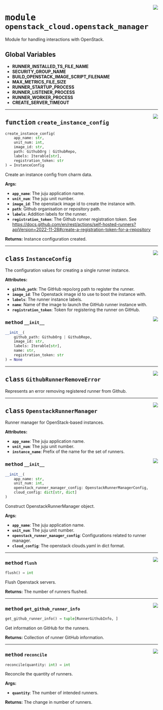 <!-- markdownlint-disable -->

<a href="../src/openstack_cloud/openstack_manager.py#L0"><img align="right" style="float:right;" src="https://img.shields.io/badge/-source-cccccc?style=flat-square"></a>

# <kbd>module</kbd> `openstack_cloud.openstack_manager`
Module for handling interactions with OpenStack. 

**Global Variables**
---------------
- **RUNNER_INSTALLED_TS_FILE_NAME**
- **SECURITY_GROUP_NAME**
- **BUILD_OPENSTACK_IMAGE_SCRIPT_FILENAME**
- **MAX_METRICS_FILE_SIZE**
- **RUNNER_STARTUP_PROCESS**
- **RUNNER_LISTENER_PROCESS**
- **RUNNER_WORKER_PROCESS**
- **CREATE_SERVER_TIMEOUT**

---

<a href="../src/openstack_cloud/openstack_manager.py#L186"><img align="right" style="float:right;" src="https://img.shields.io/badge/-source-cccccc?style=flat-square"></a>

## <kbd>function</kbd> `create_instance_config`

```python
create_instance_config(
    app_name: str,
    unit_num: int,
    image_id: str,
    path: GithubOrg | GithubRepo,
    labels: Iterable[str],
    registration_token: str
) → InstanceConfig
```

Create an instance config from charm data. 



**Args:**
 
 - <b>`app_name`</b>:  The juju application name. 
 - <b>`unit_num`</b>:  The juju unit number. 
 - <b>`image_id`</b>:  The openstack image id to create the instance with. 
 - <b>`path`</b>:  Github organisation or repository path. 
 - <b>`labels`</b>:  Addition labels for the runner. 
 - <b>`registration_token`</b>:  The Github runner registration token. See             https://docs.github.com/en/rest/actions/self-hosted-runners?apiVersion=2022-11-28#create-a-registration-token-for-a-repository 



**Returns:**
 Instance configuration created. 


---

<a href="../src/openstack_cloud/openstack_manager.py#L110"><img align="right" style="float:right;" src="https://img.shields.io/badge/-source-cccccc?style=flat-square"></a>

## <kbd>class</kbd> `InstanceConfig`
The configuration values for creating a single runner instance. 



**Attributes:**
 
 - <b>`github_path`</b>:  The GitHub repo/org path to register the runner. 
 - <b>`image_id`</b>:  The Openstack image id to use to boot the instance with. 
 - <b>`labels`</b>:  The runner instance labels. 
 - <b>`name`</b>:  Name of the image to launch the GitHub runner instance with. 
 - <b>`registration_token`</b>:  Token for registering the runner on GitHub. 

<a href="../<string>"><img align="right" style="float:right;" src="https://img.shields.io/badge/-source-cccccc?style=flat-square"></a>

### <kbd>method</kbd> `__init__`

```python
__init__(
    github_path: GithubOrg | GithubRepo,
    image_id: str,
    labels: Iterable[str],
    name: str,
    registration_token: str
) → None
```









---

<a href="../src/openstack_cloud/openstack_manager.py#L279"><img align="right" style="float:right;" src="https://img.shields.io/badge/-source-cccccc?style=flat-square"></a>

## <kbd>class</kbd> `GithubRunnerRemoveError`
Represents an error removing registered runner from Github. 





---

<a href="../src/openstack_cloud/openstack_manager.py#L289"><img align="right" style="float:right;" src="https://img.shields.io/badge/-source-cccccc?style=flat-square"></a>

## <kbd>class</kbd> `OpenstackRunnerManager`
Runner manager for OpenStack-based instances. 



**Attributes:**
 
 - <b>`app_name`</b>:  The juju application name. 
 - <b>`unit_num`</b>:  The juju unit number. 
 - <b>`instance_name`</b>:  Prefix of the name for the set of runners. 

<a href="../src/openstack_cloud/openstack_manager.py#L298"><img align="right" style="float:right;" src="https://img.shields.io/badge/-source-cccccc?style=flat-square"></a>

### <kbd>method</kbd> `__init__`

```python
__init__(
    app_name: str,
    unit_num: int,
    openstack_runner_manager_config: OpenstackRunnerManagerConfig,
    cloud_config: dict[str, dict]
)
```

Construct OpenstackRunnerManager object. 



**Args:**
 
 - <b>`app_name`</b>:  The juju application name. 
 - <b>`unit_num`</b>:  The juju unit number. 
 - <b>`openstack_runner_manager_config`</b>:  Configurations related to runner manager. 
 - <b>`cloud_config`</b>:  The openstack clouds.yaml in dict format. 




---

<a href="../src/openstack_cloud/openstack_manager.py#L1500"><img align="right" style="float:right;" src="https://img.shields.io/badge/-source-cccccc?style=flat-square"></a>

### <kbd>method</kbd> `flush`

```python
flush() → int
```

Flush Openstack servers. 



**Returns:**
  The number of runners flushed. 

---

<a href="../src/openstack_cloud/openstack_manager.py#L401"><img align="right" style="float:right;" src="https://img.shields.io/badge/-source-cccccc?style=flat-square"></a>

### <kbd>method</kbd> `get_github_runner_info`

```python
get_github_runner_info() → tuple[RunnerGithubInfo, ]
```

Get information on GitHub for the runners. 



**Returns:**
  Collection of runner GitHub information. 

---

<a href="../src/openstack_cloud/openstack_manager.py#L329"><img align="right" style="float:right;" src="https://img.shields.io/badge/-source-cccccc?style=flat-square"></a>

### <kbd>method</kbd> `reconcile`

```python
reconcile(quantity: int) → int
```

Reconcile the quantity of runners. 



**Args:**
 
 - <b>`quantity`</b>:  The number of intended runners. 



**Returns:**
 The change in number of runners. 


